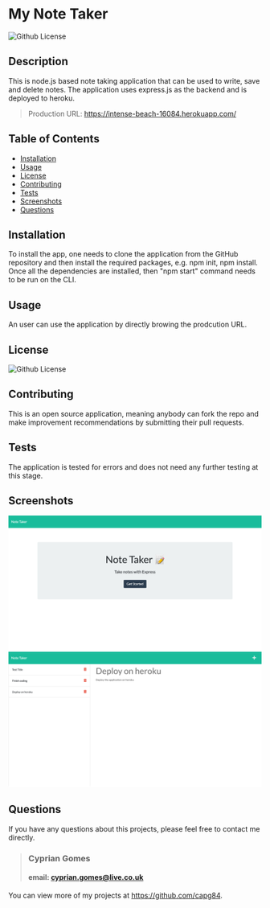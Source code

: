 # My Note Taker
  
  ![Github License](https://img.shields.io/badge/license-MIT-blue.svg)

  
  ## Description 
  This is node.js based note taking application that can be used to write, save and delete notes. The application uses express.js as the backend and is deployed to heroku.

  > Production URL: https://intense-beach-16084.herokuapp.com/

  ## Table of Contents
  * [Installation](#installation)
  * [Usage](#usage)
  * [License](#license)
  * [Contributing](#contributing)
  * [Tests](#tests)
  * [Screenshots](#screenshots)
  * [Questions](#questions)
  
  ## Installation 
  To install the app, one needs to clone the application from the GitHub repository and then install the required packages, e.g. npm init, npm install. Once all the dependencies are installed, then "npm start" command needs to be run on the CLI.

  ## Usage 
  An user can use the application by directly browing the prodcution URL.

  ## License
  ![Github License](https://img.shields.io/badge/license-MIT-blue.svg) 

  ## Contributing 
  This is an open source application, meaning anybody can fork the repo and make improvement recommendations by submitting their pull requests.

  ## Tests
  The application is tested for errors and does not need any further testing at this stage.

  ## Screenshots
  ![Home](./assets/images/My-Note-Taker-home.png)
  ![Notes](/assets/images/My-Note-Taker-notes.png)

  ## Questions
  If you have any questions about this projects, please feel free to contact me directly.

  > ### Cyprian Gomes
  > #### email: cyprian.gomes@live.co.uk

  You can view more of my projects at https://github.com/capg84.
